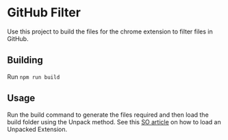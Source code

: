 # GitHub Filter

Use this project to build the files for the chrome extension to filter files in GitHub.

## Building

Run `npm run build`

## Usage

Run the build command to generate the files required and then load the build folder using the Unpack method.  See this [SO article](https://stackoverflow.com/questions/24577024/install-chrome-extension-not-in-the-store) on how to load an Unpacked Extension.
